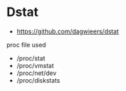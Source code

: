 # Dstat

- https://github.com/dagwieers/dstat

proc file used

- /proc/stat
- /proc/vmstat
- /proc/net/dev
- /proc/diskstats